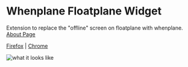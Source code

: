 # Whenplane Floatplane Widget
Extension to replace the "offline" screen on floatplane with whenplane.
[About Page](https://whenplane.com/extension)

[Firefox](https://addons.mozilla.org/en-US/firefox/addon/whenplane-floatplane-widget/)
| [Chrome](https://chromewebstore.google.com/detail/whenplane-floatplane-widget/jiijhgibeiaaacbohdjihncoingomjjm)

![what it looks like](https://github.com/ajgeiss0702/whenplane-fp-extension/assets/6259574/19f62049-9104-4edf-a7e4-363c32900b85)
